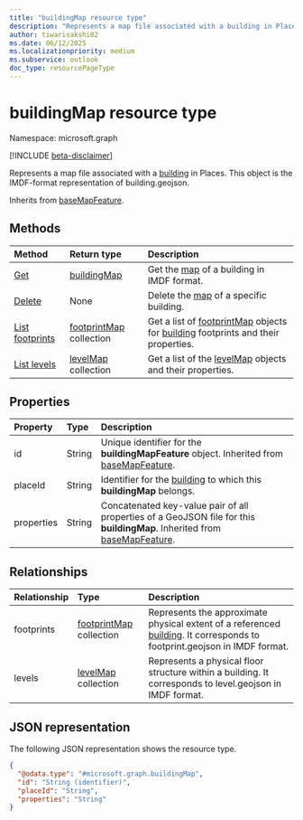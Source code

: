 ```yaml
---
title: "buildingMap resource type"
description: "Represents a map file associated with a building in Places."
author: tiwarisakshi02
ms.date: 06/12/2025
ms.localizationpriority: medium
ms.subservice: outlook
doc_type: resourcePageType
---
```


# buildingMap resource type

Namespace: microsoft.graph

[!INCLUDE [beta-disclaimer](../../includes/beta-disclaimer.md)]

Represents a map file associated with a [building](./building.md) in Places. This object is the IMDF-format representation of building.geojson.

Inherits from [baseMapFeature](./basemapfeature.md).

## Methods
|Method|Return type|Description|
|:---|:---|:---|
|[Get](../api/buildingmap-get.md)|[buildingMap](./buildingmap.md)|Get the [map](../resources/buildingmap.md) of a building in IMDF format.|
|[Delete](../api/buildingmap-delete.md)|None|Delete the [map](../resources/buildingmap.md) of a specific building.|
|[List footprints](../api/buildingmap-list-footprints.md)|[footprintMap](./footprintmap.md) collection|Get a list of [footprintMap](../resources/footprintmap.md) objects for [building](../resources/building.md) footprints and their properties.|
|[List levels](../api/buildingmap-list-levels.md)|[levelMap](./levelmap.md) collection|Get a list of the [levelMap](../resources/levelmap.md) objects and their properties.|

## Properties
|Property|Type|Description|
|:---|:---|:---|
|id|String|Unique identifier for the **buildingMapFeature** object. Inherited from [baseMapFeature](./basemapfeature.md). |
|placeId|String|Identifier for the [building](./building.md) to which this **buildingMap** belongs. |
|properties|String|Concatenated key-value pair of all properties of a GeoJSON file for this **buildingMap**. Inherited from [baseMapFeature](./basemapfeature.md).|

## Relationships
|Relationship|Type|Description|
|:---|:---|:---|
|footprints|[footprintMap](./footprintmap.md) collection|Represents the approximate physical extent of a referenced [building](./building.md). It corresponds to footprint.geojson in IMDF format.|
|levels|[levelMap](./levelmap.md) collection|Represents a physical floor structure within a building. It corresponds to level.geojson in IMDF format.|

## JSON representation
The following JSON representation shows the resource type.
<!-- {
  "blockType": "resource",
  "keyProperty": "id",
  "@odata.type": "microsoft.graph.buildingMap",
  "baseType": "microsoft.graph.baseMapFeature",
  "openType": false
}
-->
``` json
{
  "@odata.type": "#microsoft.graph.buildingMap",
  "id": "String (identifier)",
  "placeId": "String",
  "properties": "String"
}
```

